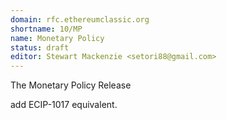 ```yaml
---
domain: rfc.ethereumclassic.org
shortname: 10/MP
name: Monetary Policy
status: draft
editor: Stewart Mackenzie <setori88@gmail.com>
---
```


The Monetary Policy Release

add ECIP-1017 equivalent.

